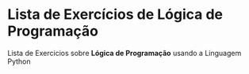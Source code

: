 # Lista de Exercícios de Lógica de Programação
 Lista de Exercicios sobre **Lógica de Programação** usando a Linguagem Python
